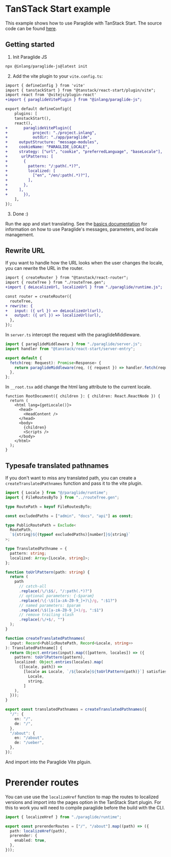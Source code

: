 # TanSTack Start example

This example shows how to use Paraglide with TanStack Start. The source code can be found [here](https://github.com/opral/monorepo/tree/main/inlang/packages/paraglide/paraglide-js/examples/tanstack-start).

## Getting started

1. Init Paraglide JS

```bash
npx @inlang/paraglide-js@latest init
```

2. Add the vite plugin to your `vite.config.ts`:

```diff
import { defineConfig } from 'vite'
import { tanstackStart } from "@tanstack/react-start/plugin/vite";
import react from '@vitejs/plugin-react'
+import { paraglideVitePlugin } from "@inlang/paraglide-js";

export default defineConfig({
	plugins: [
    tanstackStart(),
    react(),
+		paraglideVitePlugin({
+			project: "./project.inlang",
+			outdir: "./app/paraglide",
+     outputStructure: "message-modules",
+     cookieName: "PARAGLIDE_LOCALE",
+     strategy: ["url", "cookie", "preferredLanguage", "baseLocale"],
+      urlPatterns: [
+       {
+         pattern: "/:path(.*)?",
+         localized: [
+           ["en", "/en/:path(.*)?"],
+         ],
+       },
+     ],
+		}),
	],
});
```

3. Done :)

Run the app and start translating. See the [basics documentation](/m/gerre34r/library-inlang-paraglideJs/basics) for information on how to use Paraglide's messages, parameters, and locale management.

## Rewrite URL

If you want to handle how the URL looks when the user changes the locale, you can rewrite the URL in the router.

```diff
import { createRouter } from "@tanstack/react-router";
import { routeTree } from "./routeTree.gen";
+import { deLocalizeUrl, localizeUrl } from "./paraglide/runtime.js";

const router = createRouter({
  routeTree,
+ rewrite: {
+   input: ({ url }) => deLocalizeUrl(url),
+   output: ({ url }) => localizeUrl(url),
  },
});
```

In `server.ts` intercept the request with the paraglideMiddleware.

```ts
import { paraglideMiddleware } from "./paraglide/server.js";
import handler from "@tanstack/react-start/server-entry";

export default {
  fetch(req: Request): Promise<Response> {
    return paraglideMiddleware(req, ({ request }) => handler.fetch(request));
  },
};
```

In `__root.tsx` add change the html lang attribute to the current locale.

```tsx
function RootDocument({ children }: { children: React.ReactNode }) {
  return (
    <html lang={getLocale()}>
      <head>
        <HeadContent />
      </head>
      <body>
        {children}
        <Scripts />
      </body>
    </html>
  );
}
```

## Typesafe translated pathnames

If you don't want to miss any translated path, you can create a `createTranslatedPathnames` function and pass it to the vite plugin.

```ts
import { Locale } from "@/paraglide/runtime";
import { FileRoutesByTo } from "../routeTree.gen";

type RoutePath = keyof FileRoutesByTo;

const excludedPaths = ["admin", "docs", "api"] as const;

type PublicRoutePath = Exclude<
  RoutePath,
  `${string}${(typeof excludedPaths)[number]}${string}`
>;

type TranslatedPathname = {
  pattern: string;
  localized: Array<[Locale, string]>;
};

function toUrlPattern(path: string) {
  return (
    path
      // catch-all
      .replace(/\/\$$/, "/:path(.*)?")
      // optional parameters: {-$param}
      .replace(/\{-\$([a-zA-Z0-9_]+)\}/g, ":$1?")
      // named parameters: $param
      .replace(/\$([a-zA-Z0-9_]+)/g, ":$1")
      // remove trailing slash
      .replace(/\/+$/, "")
  );
}

function createTranslatedPathnames(
  input: Record<PublicRoutePath, Record<Locale, string>>
): TranslatedPathname[] {
  return Object.entries(input).map(([pattern, locales]) => ({
    pattern: toUrlPattern(pattern),
    localized: Object.entries(locales).map(
      ([locale, path]) =>
        [locale as Locale, `/${locale}${toUrlPattern(path)}`] satisfies [
          Locale,
          string,
        ]
    ),
  }));
}

export const translatedPathnames = createTranslatedPathnames({
  "/": {
    en: "/",
    de: "/",
  },
  "/about": {
    en: "/about",
    de: "/ueber",
  },
});
```

And import into the Paraglide Vite plguin.

# Prerender routes

You can use use the `localizeHref` function to map the routes to localized versions and import into the pages option in the TanStack Start plugin. For this to work you will need to compile paraglide before the build with the CLI.

```ts
import { localizeHref } from "./paraglide/runtime";

export const prerenderRoutes = ["/", "/about"].map((path) => ({
  path: localizeHref(path),
  prerender: {
    enabled: true,
  },
}));
```
